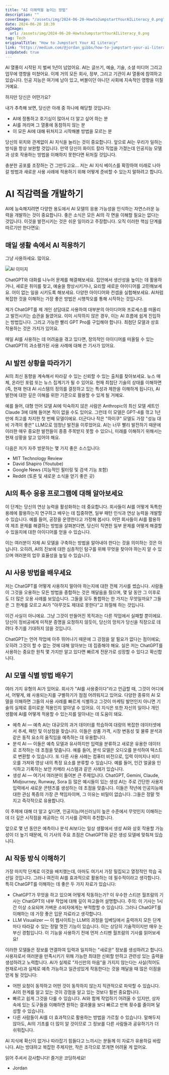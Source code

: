 ```yaml
---
title: "AI 이해력을 높이는 방법"
description: ""
coverImage: "/assets/img/2024-06-20-HowtoJumpstartYourAILiteracy_0.png"
date: 2024-06-20 18:39
ogImage:
  url: /assets/img/2024-06-20-HowtoJumpstartYourAILiteracy_0.png
tag: Tech
originalTitle: "How to Jumpstart Your AI Literacy"
link: "https://medium.com/@jordan_gibbs/how-to-jumpstart-your-ai-literacy-45a7113ec198"
isUpdated: true
---
```


AI 열풍이 시작된 지 벌써 1년이 넘었어요. AI는 글쓰기, 예술, 기술, 소셜 미디어 그리고 업무에 영향을 미쳤어요. 이제 거의 모든 회사, 정부, 그리고 기관이 AI 열풍에 참여하고 있습니다. 인공 지능은 여기에 남아 있고, 버블이던 아니던 사회에 지속적인 영향을 미칠 거예요.

하지만 당신은 어떤가요?

내가 추측해 보면, 당신은 아래 중 하나에 해당할 것입니다:

- AI에 정통하고 호기심이 많아서 더 알고 싶어 하는 분
- AI를 꺼리며 그 열풍에 동참하지 않는 분
- 이 모든 AI에 대해 뒤처지고 시작해볼 방법을 모르는 분

<!-- cozy-coder - 수평 -->

<ins class="adsbygoogle"
     style="display:block"
     data-ad-client="ca-pub-4877378276818686"
     data-ad-slot="1107185301"
     data-ad-format="auto"
     data-full-width-responsive="true"></ins>

<script>
     (adsbygoogle = window.adsbygoogle || []).push({});
</script>

당신의 위치와 관계없이 AI 지식을 늘리는 것이 중요합니다. 앞으로 AI는 우리가 일하는 방식을 항상 보완할 것입니다. 만약 당신이 화이트 칼라 직업을 가졌는데 인공지능 모델과 상호 작용하는 방법을 이해하지 못한다면 뒤처질 것입니다.

충분한 공포를 조장하는 건 그만두고요... 저는 AI 지식 베이스를 확장하여 미래로 나아갈 방법과 새로운 사용 사례에 적용하기 위해 어떻게 준비할 수 있는지 말하려고 합니다.

# AI 직감력을 개발하기

AI에 능숙해지려면 다양한 용도에서 AI 모델의 응용 가능성을 인식하는 자연스러운 능력을 개발하는 것이 중요합니다. 좋은 소식은 모든 AI의 각 면을 이해할 필요는 없다는 것입니다. 이것을 발전시키는 것은 쉬운 일이라고 주장합니다. 오직 이러한 핵심 단계를 따르기만 한다면요:

<!-- cozy-coder - 수평 -->

<ins class="adsbygoogle"
     style="display:block"
     data-ad-client="ca-pub-4877378276818686"
     data-ad-slot="1107185301"
     data-ad-format="auto"
     data-full-width-responsive="true"></ins>

<script>
     (adsbygoogle = window.adsbygoogle || []).push({});
</script>

## 매일 생활 속에서 AI 적용하기

그냥 사용하세요. 많이요.

![AI 이미지](/assets/img/2024-06-20-HowtoJumpstartYourAILiteracy_0.png)

ChatGPT와 대화를 나누어 문제를 해결해보세요. 집안에서 생산성을 높이는 데 활용하거나, 새로운 취미를 찾고, 예술을 향상시키거나, 요리할 새로운 아이디어를 고민해보세요. 어이 없는 일을 시키도록 해보세요. 다양한 아이디어와 컨셉을 실험해보세요. AI처럼 복잡한 것을 이해하는 가장 좋은 방법은 시행착오를 통해 시작하는 것입니다.

<!-- cozy-coder - 수평 -->

<ins class="adsbygoogle"
     style="display:block"
     data-ad-client="ca-pub-4877378276818686"
     data-ad-slot="1107185301"
     data-ad-format="auto"
     data-full-width-responsive="true"></ins>

<script>
     (adsbygoogle = window.adsbygoogle || []).push({});
</script>

제가 ChatGPT를 제 개인 상담대로 사용하여 대부분의 아이디어와 프로세스를 떠올리고 발전시키는 습관을 들였어요. 이미 시작하지 않은 경우, 이는 AI 흐름에 쉽게 진입하는 방법입니다. 그리고 가능한 빨리 GPT Pro를 구입해야 합니다. 최첨단 모델과 상호 작용하는 것은 가치가 있어요.

매일 AI를 사용하는 데 어려움을 겪고 있다면, 창의적인 아이디어를 떠올릴 수 있는 ChatGPT의 과소평가된 사용 사례에 대해 쓴 기사가 있어요.

## AI 발전 상황을 따라가기

AI의 최신 동향을 계속해서 따라갈 수 있는 신뢰할 수 있는 출처를 찾아보세요. 뉴스 매체, 온라인 포럼 또는 뉴스 집계기가 될 수 있어요. 현재 최첨단 기술의 상태를 이해하면(즉, 현재 현대 AI 시스템의 정의를 결정하고 있는 특성과 제한을 이해하게 됩니다), AI 발전에 대한 깊은 이해를 위한 기준으로 활용할 수 있게 될 거예요.

<!-- cozy-coder - 수평 -->

<ins class="adsbygoogle"
     style="display:block"
     data-ad-client="ca-pub-4877378276818686"
     data-ad-slot="1107185301"
     data-ad-format="auto"
     data-full-width-responsive="true"></ins>

<script>
     (adsbygoogle = window.adsbygoogle || []).push({});
</script>

예를 들어, 대형 언어 모델 AI에 익숙하지 않은 사람은 Anthropic의 최신 모델 세트인 Claude 3에 대해 들어본 적이 없을 수도 있어요. 그런데 이 모델은 GPT-4를 꺾고 1년 만에 최고를 차지한 첫 번째 모델이에요. 더군다나 작은 "하이쿠" 모델도 가장 "성능 대비 가격이 좋은" LLM으로 엄청난 발전을 이루었어요. AI는 너무 빨리 발전하기 때문에 이러한 매우 중요한 발전들이 종종 주목받지 못할 수 있으니, 미래를 이해하기 위해서는 현재 상황을 알고 있어야 해요.

다음은 저가 자주 방문하는 몇 가지 좋은 소스입니다:

- MIT Technology Review
- David Shapiro (Youtube)
- Google News (지능적인 필터링 및 검색 기능 포함)
- Reddit (토론 및 새로운 소식을 얻기 좋은 곳)

## AI의 특수 응용 프로그램에 대해 알아보세요

<!-- cozy-coder - 수평 -->

<ins class="adsbygoogle"
     style="display:block"
     data-ad-client="ca-pub-4877378276818686"
     data-ad-slot="1107185301"
     data-ad-format="auto"
     data-full-width-responsive="true"></ins>

<script>
     (adsbygoogle = window.adsbygoogle || []).push({});
</script>

이 단계는 당신의 연상 능력을 활성화하는 데 중요합니다. 회사들이 AI를 어떻게 독특한 용례에 활용하는지 연구하고 배우는 데 집중하면, 일부 패턴 인식과 연상 능력을 개발할 수 있습니다. 예를 들어, 공장을 운영한다고 가정해 봅시다. 어떤 회사들이 AI를 활용하여 제조 문제를 해결하는 방법을 살펴본다면, 당신이 직면한 일부 문제를 어떻게 해결할 수 있을지에 대한 아이디어를 얻을 수 있습니다.

이는 여러분이 자체 AI 모델을 구축하는 방법을 알아내야 한다는 것을 의미하는 것은 아닙니다. 오히려, AI의 진보에 대한 심층적인 탐구를 위해 무엇을 찾아야 하는지 알 수 있으며 여러분의 업무 효율성을 높일 수 있습니다.

## AI 사용 방법을 배우세요

저는 ChatGPT를 어떻게 사용하지 말아야 하는지에 대한 전체 기사를 썼습니다. 사람들이 그것을 오용하는 모든 방법을 종합하는 것은 깨달음을 줬으며, 몇 달 동안 그 이후로도 더 많은 오용 사례를 보았습니다. 그들을 모두 통합하는 한 가지는 무엇일까요? 그들은 그 한계를 모르고 AI가 "아무것도 제대로 못한다"고 좌절해 하는 것입니다.

<!-- cozy-coder - 수평 -->

<ins class="adsbygoogle"
     style="display:block"
     data-ad-client="ca-pub-4877378276818686"
     data-ad-slot="1107185301"
     data-ad-format="auto"
     data-full-width-responsive="true"></ins>

<script>
     (adsbygoogle = window.adsbygoogle || []).push({});
</script>

이건 사실이 아니에요. 그냥 그것이 만들어진 목적과는 다른 작업에서 실패할 뿐이에요. 당신이 정비공에게 미적분 증명을 요청하지 않듯이, 당신의 망치가 당신을 직장으로 데려다 주기를 기대하지 않을 것입니다.

ChatGPT는 언어 작업에 아주 뛰어나기 때문에 그 강점을 알 필요가 없다는 점이에요; 오히려 그것이 할 수 없는 것에 대해 알아보는 데 집중해야 해요. 실은 저는 ChatGPT를 사용하는 중요한 원칙 몇 가지만 알고 있다면 빠르게 전문가로 성장할 수 있다고 확신합니다.

## AI 모델 식별 방법 배우기

여러 가지 유형의 AI가 있어요. 회사가 "AI를 사용중이다"라고 언급할 때, 그것이 어디에서, 어떻게, 왜 사용되는지를 구별하기가 점점 어려워지고 있어요. 다양한 종류의 AI 모델을 이해하면 그들의 사용 사례를 빠르게 식별하고 그것이 마케팅 발언인지 아니면 기술의 실제로 흥미로운 적용인지 알아낼 수 있어요. 이 지식은 또한 자신의 일이나 개인 생활에 AI를 어떻게 적용할 수 있는지를 알아내는 데 도움이 돼요.

<!-- cozy-coder - 수평 -->

<ins class="adsbygoogle"
     style="display:block"
     data-ad-client="ca-pub-4877378276818686"
     data-ad-slot="1107185301"
     data-ad-format="auto"
     data-full-width-responsive="true"></ins>

<script>
     (adsbygoogle = window.adsbygoogle || []).push({});
</script>

- 예측 AI — 예측 AI는 대규모의 과거 데이터를 학습하여 대량의 복잡한 데이터셋에서 추세, 패턴 및 이상점을 찾습니다. 이들은 상품 가격, 시장 변동성 및 물류 분석과 같은 동적 요소의 움직임을 예측하는 데 유용합니다.
- 분석 AI — 이들은 예측 모델과 유사하지만 입력을 분류하고 새로운 유용한 데이터로 조작하는 데 초점을 맞춥니다. 예를 들어, 분석 모델은 오디오를 분석하여 텍스트로 변환할 수 있습니다. 또 다른 사용 사례는 컴퓨터 비전으로, 입력 이미지나 비디오를 가져와 영상 내의 특정 요소를 분류할 수 있습니다. 예를 들어, 인간 얼굴을 인식하고 기록하는 보안 카메라 시스템과 같은 사례가 있습니다.
- 생성 AI — 여기서 여러분이 들어본 큰 주제입니다. ChatGPT, Gemini, Claude, Midjourney, Runway, Sora 등 많은 예시들이 있는 생성 AI는 주로 간단한 사용자 입력에서 새로운 콘텐츠를 생성하는 데 초점을 맞춥니다. 이들은 작년에 인공지능에 대한 관심 폭증의 가장 큰 책임자이며, 그 이유는 비밀이 없습니다. 그들은 정말 멋지고 즉각적으로 유용합니다.

이 주제에 대해 더 알고 싶다면, 인공지능/머신러닝이 높은 수준에서 무엇인지 이해하는 데 더 깊은 시작점을 제공하는 이 기사를 강력히 추천합니다.

앞으로 몇 년 동안은 예측이나 분석 AI보다는 일상 생활에서 생성 AI와 상호 작용할 가능성이 더 높기 때문에, 이 기사의 주요 초점은 ChatGPT와 같은 생성 모델에 맞춰져 있습니다.

## AI 작동 방식 이해하기

<!-- cozy-coder - 수평 -->

<ins class="adsbygoogle"
     style="display:block"
     data-ad-client="ca-pub-4877378276818686"
     data-ad-slot="1107185301"
     data-ad-format="auto"
     data-full-width-responsive="true"></ins>

<script>
     (adsbygoogle = window.adsbygoogle || []).push({});
</script>

가장 마지막 단계로 이것을 배치했는데, 아마도 여기서 가장 밀집되고 열정적인 학습 곡선일 것입니다. 그러나 여전히 AI를 효과적으로 활용하는 데 필수적이라고 생각합니다. 특히 ChatGPT를 이해하는 데 좋은 두 가지 자료가 있습니다:

- ChatGPT가 무엇을 하고 있으며 어떻게 작동하는가? 이 우수한 스티븐 월프람의 기사는 ChatGPT의 내부 작업에 대해 깊이 파고들어 설명합니다. 주의: 이 기사는 1시간 이상 소요되며 가벼운 소비자에게는 부적합할 수 있습니다. 그러나 ChatGPT를 이해하는 데 가장 좋은 입문 자료라고 생각합니다.
- LLM Visualizer — 이 웹사이트는 LLM의 과정을 임베딩에서 출력까지 모든 단계마다 따라갈 수 있는 정말 멋진 기능이 있습니다. 이는 상당히 기술적이지만 매우 눈부신 경험입니다. 이 기능을 사용하기 전에 먼저 스티펜 월프람의 기사를 읽어보세요!

이러한 모델들은 정보를 연결하여 입력과 일치하는 "새로운" 정보를 생성하려고 합니다. 사용자로서 여러분을 만족시키기 위해 가능한 최대한 신뢰할 만하고 관련성 있는 출력을 생성하려고 노력합니다. AI가 실제로 "자신만의 마음"을 가지지 않는다는 사실(적어도 현재로서)과 실제로 예측 가능하고 일관성있게 작동한다는 것을 깨달을 때 많은 이점을 얻게 될 것입니다:

- 어떤 요청이 동작하고 어떤 것이 동작하지 않는지 직관적으로 파악할 수 있습니다. AI의 한계를 알고 있는 것이 강점을 알고 있는 것보다 훨씬 중요합니다.
- 빠르고 쉽게 그것을 다룰 수 있습니다. AI와 함께 작업하기 어려울 수 있지만, 상자 속에 있는 도구들을 이해하면 원하는 결과물을 보다 빠르고 반복 횟수를 줄이며 달성할 수 있습니다.
- 다른 사람들이 AI를 더 효과적으로 활용하는 방법을 가르칠 수 있습니다. 말해두지 않아도, AI의 기초를 더 많이 알 것이므로 그 정보를 다른 사람들과 공유하기가 더 쉬워집니다.

<!-- cozy-coder - 수평 -->

<ins class="adsbygoogle"
     style="display:block"
     data-ad-client="ca-pub-4877378276818686"
     data-ad-slot="1107185301"
     data-ad-format="auto"
     data-full-width-responsive="true"></ins>

<script>
     (adsbygoogle = window.adsbygoogle || []).push({});
</script>

AI 지식에 확신이 없거나 따라잡기 힘들다고 느끼시는 분들께 이 자료가 유용하길 바랍니다. AI는 방대하고 복잡한 주제지만, 작은 조각으로 쪼개면 어려울 게 없어요.

읽어 주셔서 감사합니다! 즐거운 코딩하세요!

- Jordan
